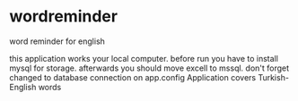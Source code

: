 # wordreminder
word reminder for english

this application works your local computer. before run you have to install mysql for storage. afterwards  you should move excell to mssql.
don't forget changed to database connection on app.config
Application covers Turkish-English words 
